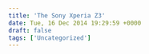 ```yaml
---
title: 'The Sony Xperia Z3'
date: Tue, 16 Dec 2014 19:29:59 +0000
draft: false
tags: ['Uncategorized']
---
```


